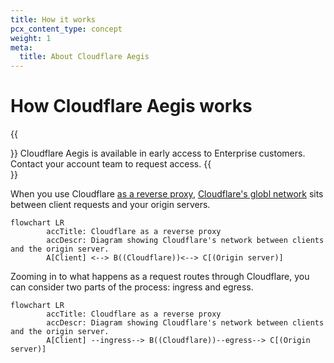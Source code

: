 ```yaml
---
title: How it works
pcx_content_type: concept
weight: 1
meta:
  title: About Cloudflare Aegis
---
```


# How Cloudflare Aegis works

{{<Aside type="warning">}}
Cloudflare Aegis is available in early access to Enterprise customers. Contact your account team to request access.
{{</Aside>}}

When you use Cloudflare [as a reverse proxy](/fundamentals/concepts/how-cloudflare-works/#how-cloudflare-works-as-a-reverse-proxy), [Cloudflare's globl network](https://www.cloudflare.com/network/) sits between client requests and your origin servers.

```mermaid
flowchart LR
        accTitle: Cloudflare as a reverse proxy
        accDescr: Diagram showing Cloudflare's network between clients and the origin server.
        A[Client] <--> B((Cloudflare))<--> C[(Origin server)]
```

Zooming in to what happens as a request routes through Cloudflare, you can consider two parts of the process: ingress and egress.

```mermaid
flowchart LR
        accTitle: Cloudflare as a reverse proxy
        accDescr: Diagram showing Cloudflare's network between clients and the origin server.
        A[Client] --ingress--> B((Cloudflare))--egress--> C[(Origin server)]
```


